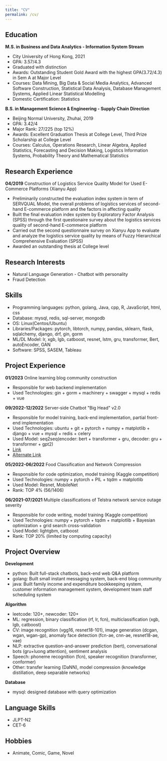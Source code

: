 ```yaml
---
title: "CV"
permalink: /cv/
---
```

<!-- {% include base_path %} -->

## Education
**M.S. in Business and Data Analytics - Information System Stream**
* City University of Hong Kong, 2021
* GPA: 3.57/4.3
* Graduated with distinction
* Awards: Outstanding Student Gold Award with the highest GPA(3.72/4.3) in Sem A at Major Level
* Courses: Data Mining, Big Data & Social Media Analytics, Advanced Software Construction, Statistical Data Analysis, Database Management Systems, Applied Linear Statistical Modelling
* Domestic Certification: Statistics

**B.S. in Management Science & Engineering - Supply Chain Direction**
* Beijing Normal University, Zhuhai, 2019
* GPA: 3.42/4 
* Major Rank: 27/225 (top 12%)
* Awards: Excellent Graduation Thesis at College Level, Third Prize Scholarship at College Level
* Courses: Calculus, Operations Research, Linear Algebra, Applied Statistics, Forecasting and Decision Making, Logistics Information Systems, Probability Theory and Mathematical Statistics 
<!-- * Ph.D in Version Control Theory, GitHub University, 2018 (expected) -->

## Research Experience
**04/2019** Construction of Logistics Service Quality Model for Used E-Commerce Platforms (Xianyu App)
* Preliminarily constructed the evaluation index system in term of SERVQUAL Model, the overall problems of logistics services of second-hand E-commerce platform and the factors in affecting quality
* Built the final evaluation index system by Exploratory Factor Analysis (SPSS) through the first questionaire survey about the logistics services quality of second-hand E-commerce platform
* Carried out the second questionnaire survey on Xianyu App to evaluate and analyze the logistics service quality by means of Fuzzy Hierarchical Comprehensive Evaluation (SPSS)
* Awarded an outstanding thesis at College level

## Research Interests
* Natural Language Generation - Chatbot with personality
* Fraud Detection

## Skills
* Programming languages: python, golang, Java, cpp, R, JavaScript, html, css
* Database: mysql, redis, sql-server, mongodb
* OS: Linux(Centos/Ubuntu)
* Libraries/Packages: pytorch, libtorch, numpy, pandas, sklearn, flask, sqlalchemy, django, drf, gin, gorm
* ML/DL Model: lr, xgb, lgb, catboost, resnet, lstm, gru, transformer, Bert, autoEncoder, GAN
* Software: SPSS, SASEM, Tableau

## Project Experience
**01/2023** Online learning blog community construction
* Responsible for web backend implementation 
* Used Technologies: gin + gorm + machinery + swagger + mysql + redis + vue

**09/2022-12/2022** Server-side Chatbot "Big Head" v2.0
* Responsible for model training, back-end implementation, partial front-end implementation
* Used Technologies: ubuntu + git + pytorch + numpy + matplotlib + django + vue + mysql + redis + celery
* Used Model: seq2seq(encoder: bert + transformer + gru, decoder: gru + transformer + gpt2)
* [Link](https://renatz.github.io/project/)
* [Alternate Link](https://docs.qq.com/pdf/DQWh1Um1hdURZVFpP)
 
**05/2022-06/2022** Food Classification and Network Compression
* Responsible for code optimization, model training (Kaggle competition)
* Used Technologies: numpy + pytorch + PIL + tqdm + matplotlib
* Used Model: Resnet, MobileNet
* Rank: TOP 4% (56/1406)
 
**06/2021-07/2021** Multiple classifications of Telstra network service outage severity 
* Responsible for code writing, model training (Kaggle competition)
* Used Technologies: numpy + pytorch + tqdm + matplotlib + Bayesian optimization + grid search cross-validation
* Used Model: lightgbm, catboost
* Rank: TOP 20% (limited by computing capacity)
 
## Project Overview
**Development**
* python: Built full-stack chatbots, back-end web Q&A platform
* golang: Built small instant messaging system, back-end blog community
* java: Built family income and expenditure bookkeeping system, customer information management system, development team staff scheduling system

**Algorithm**
* leetcode: 120+, newcoder: 120+
* ML: regression, binary classification (rf, lr, fcn), multiclassification (xgb, lgb, catboost)
* CV: image recognition (vgg16, resnet18-101), image generation (dcgan, wgan, wgan-gp), anomaly face detection (fcn-ae, cnn-ae, resnet18-ae, vae)
* NLP: extractive question-and-answer prediction (bert), conversational bots (gru+luong attention), sentiment analysis
* Speech: phoneme recognition (fcn), speaker recognition (transformer, conformer)
* Other: transfer learning (DaNN), model compression (knowledge distillation, deep separable networks)

**Database**
* mysql: designed database with query optimization

## Language Skills
*  JLPT-N2
*  CET-6

## Hobbies
*  Animate, Comic, Game, Novel
  
<!-- Work experience
======
* Summer 2015: Research Assistant
  * Github University
  * Duties included: Tagging issues
  * Supervisor: Professor Git

* Fall 2015: Research Assistant
  * Github University
  * Duties included: Merging pull requests
  * Supervisor: Professor Hub
  

Publications
======
  <ul>{% for post in site.publications %}
    {% include archive-single-cv.html %}
  {% endfor %}</ul>
  
Talks
======
  <ul>{% for post in site.talks %}
    {% include archive-single-talk-cv.html %}
  {% endfor %}</ul>
  
Teaching
======
  <ul>{% for post in site.teaching %}
    {% include archive-single-cv.html %}
  {% endfor %}</ul>
  
Service and leadership
======
* Currently signed in to 43 different slack teams -->
